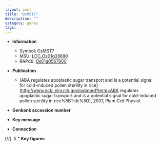 ```yaml
---
layout: post
title: "OsMST7"
description: ""
category: genes
tags: 
---
```


* **Information**  
    + Symbol: OsMST7  
    + MSU: [LOC_Os01g38680](http://rice.plantbiology.msu.edu/cgi-bin/ORF_infopage.cgi?orf=LOC_Os01g38680)  
    + RAPdb: [Os01g0567600](http://rapdb.dna.affrc.go.jp/viewer/gbrowse_details/irgsp1?name=Os01g0567600)  

* **Publication**  
    + [ABA regulates apoplastic sugar transport and is a potential signal for cold-induced pollen sterility in rice](http://www.ncbi.nlm.nih.gov/pubmed?term=ABA regulates apoplastic sugar transport and is a potential signal for cold-induced pollen sterility in rice%5BTitle%5D), 2007, Plant Cell Physiol.

* **Genbank accession number**  

* **Key message**  

* **Connection**  

[//]: # * **Key figures**  


